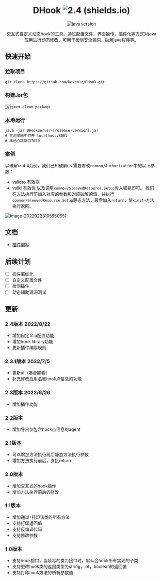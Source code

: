 <div align="center">

# DHook ![2.4 (shields.io)](https://img.shields.io/badge/2.4-brightgreen.svg)

[![java version](https://img.shields.io/badge/java-%3e%3D%208-brightgreen)](https://www.oracle.com/tw/java/technologies/javase/javase8-archive-downloads.html)

</div>
<p align="center">
交互式自定义动态hook的工具。通过配置文件，界面操作，插件化等方式对java应用进行动态修改，可用于检测安全漏洞，破解java程序等。
</p>

## 快速开始
### 拉取项目
`git clone https://github.com/keven1z/DHook.git`

### 构建Jar包
运行`mvn clean package`

### 本地运行
```shell
java -jar DHookServer-[release-version].jar
# 在浏览器中打开 localhost:8001
# 本地心跳端口7070
```

### 案例

以破解cs4.4为例，我们已知破解cs 需要修改`common/Authorization`中的以下参数：
* validto 有效期
* valid 有效性
以及调用`common/SleevedResource.Setup`传入密钥即可。
我们在方法执行前加入对应的参数和对应破解的值，并执行`common/SleevedResource.Setup`静态方法，最后加入`return`，使`<init>`方法执行返回。
<!--静态方法中classname填写为return，默认将该方法返回，若返回不为空，则将返回值填入参数即可正常返回-->

![image-20220223105550651](https://typora-1253484559.cos.ap-shanghai.myqcloud.com/img/image-20220223105550651.png)

## 文档
* [插件编写](doc/plugin.md)

## 后续计划
- [ ] 插件离线化
- [ ] 自定义配置文件
- [ ] 检测插件
- [ ] 动态辅助漏洞测试 

## 更新
### 2.4版本 2022/8/22
* 增加自定义ip配置功能
* 增加hook library功能
* 更新插件编写规则

### 2.3.1版本 2022/7/5
* 更新ui（凑合能看）
* 补充修改应用名和hook点信息的功能

### 2.3版本 2022/6/26
* 增加插件功能

### 2.2版本
* 增加导出仅包含hook点信息的agent

### 2.1版本
* 可以增加方法执行前后静态方法执行参数
* 增加方法执行前后，直接return

### 2.0版本
* 增加交互式的hook操作
* 增加方法执行前后的修改

### 1.1版本
* 增加通过`*`打印该类的所有方法
* 支持打印返回值
* 支持反编译代码
* 支持修改参数

### 1.0版本
* 支持hook接口，当填写的类为接口时，默认会hook所有实现的子类
* 支持更改hook类的返回类型为string，int，boolean的返回值
* 支持打印hook方法的所有参数值







